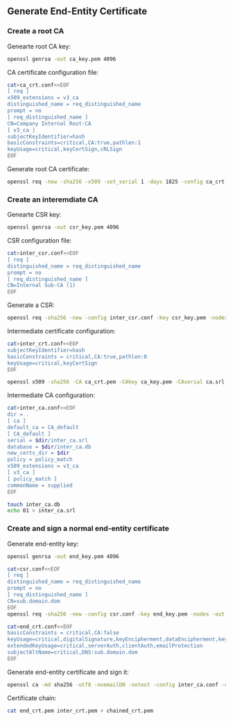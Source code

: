 ## Generate End-Entity Certificate

### Create a root CA

Genearte root CA key:
```sh
openssl genrsa -out ca_key.pem 4096
```
CA certificate configuration file:
```sh
cat>ca_crt.conf<<EOF
[ req ]
x509_extensions = v3_ca
distinguished_name = req_distinguished_name
prompt = no
[ req_distinguished_name ]
CN=Company Internal Root-CA
[ v3_ca ]
subjectKeyIdentifier=hash
basicConstraints=critical,CA:true,pathlen:1
keyUsage=critical,keyCertSign,cRLSign
EOF
```
Generate root CA certificate:
```sh
openssl req -new -sha256 -x509 -set_serial 1 -days 1825 -config ca_crt.conf -key ca_key.pem -out ca_crt.pem
```

### Create an interemdiate CA

Genearte CSR key:
```sh
openssl genrsa -out csr_key.pem 4096
```
CSR configuration file:
```sh
cat>inter_csr.conf<<EOF
[ req ]
distinguished_name = req_distinguished_name
prompt = no
[ req_distinguished_name ]
CN=Internal Sub-CA (1)
EOF
```
Generate a CSR:
```sh
openssl req -sha256 -new -config inter_csr.conf -key csr_key.pem -nodes -out inter_csr.pem
```
Intermediate certificate configuration:
```sh
cat>inter_crt.conf<<EOF
subjectKeyIdentifier=hash
basicConstraints = critical,CA:true,pathlen:0
keyUsage=critical,keyCertSign
EOF
```
```sh
openssl x509 -sha256 -CA ca_crt.pem -CAkey ca_key.pem -CAserial ca.srl -CAcreateserial -days 3700 -req -in inter_csr.pem -extfile inter_crt.conf -out inter_crt.pem
```
Intermediate CA configuration:
```sh
cat>inter_ca.conf<<EOF
dir = .
[ ca ]
default_ca = CA_default
[ CA_default ]
serial = $dir/inter_ca.srl
database = $dir/inter_ca.db
new_certs_dir = $dir
policy = policy_match
x509_extensions = v3_ca
[ v3_ca ]
[ policy_match ]
commonName = supplied
EOF

touch inter_ca.db
echo 01 > inter_ca.srl
```

### Create and sign a normal end-entity certificate

Generate end-entity key:
```sh
openssl genrsa -out end_key.pem 4096

cat>csr.conf<<EOF
[ req ]
distinguished_name = req_distinguished_name
prompt = no
[ req_distinguished_name ]
CN=sub.domain.dom
EOF
openssl req -sha256 -new -config csr.conf -key end_key.pem -nodes -out csr.pem

cat>end_crt.conf<<EOF
basicConstraints = critical,CA:false
keyUsage=critical,digitalSignature,keyEncipherment,dataEncipherment,keyAgreement
extendedKeyUsage=critical,serverAuth,clientAuth,emailProtection
subjectAltName=critical,DNS:sub.domain.dom
EOF
```

Generate end-entity certificate and sign it:
```sh
openssl ca -md sha256 -utf8 -noemailDN -notext -config inter_ca.conf -cert inter_crt.pem -keyfile csr_key.pem -enddate 20251201050000Z -extfile end_crt.conf -in csr.pem -out end_crt.pem
```
Certificate chain:
```sh
cat end_crt.pem inter_crt.pem > chained_crt.pem
```
